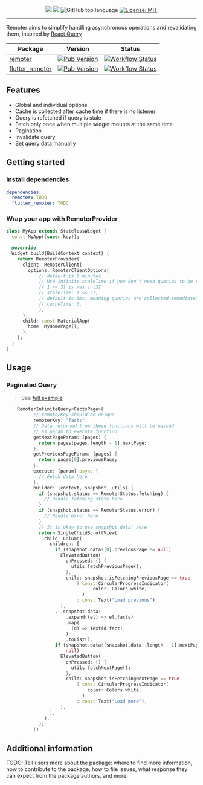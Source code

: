 <p align="center">
  <a href="https://www.codacy.com/gh/sofiyevsr/remoter/dashboard?utm_source=github.com&amp;utm_medium=referral&amp;utm_content=sofiyevsr/remoter&amp;utm_campaign=Badge_Grade"><img src="https://app.codacy.com/project/badge/Grade/b54f20951646419e83f875089eb13daa"/></a>
  <a href="https://www.codacy.com/gh/sofiyevsr/remoter/dashboard?utm_source=github.com&amp;utm_medium=referral&amp;utm_content=sofiyevsr/remoter&amp;utm_campaign=Badge_Coverage"><img src="https://app.codacy.com/project/badge/Coverage/b54f20951646419e83f875089eb13daa"/></a>
  <img alt="GitHub top language" src="https://img.shields.io/github/languages/top/sofiyevsr/remoter">
  <a href="https://opensource.org/licenses/MIT"><img src="https://img.shields.io/badge/license-MIT-blue" alt="License: MIT"></a>
</p>

---

Remoter aims to simplify handling asynchronous operations and revalidating them, inspired by [React Query](https://github.com/TanStack/query)

| Package                                                                                      |                                                      Version                                                       |                                                                                       Status                                                                                        |
| -------------------------------------------------------------------------------------------- | :----------------------------------------------------------------------------------------------------------------: | :---------------------------------------------------------------------------------------------------------------------------------------------------------------------------------: |
| [remoter](https://github.com/sofiyevsr/remoter/tree/master/packages/remoter)                 |         [![Pub Version](https://img.shields.io/pub/v/remoter?logo=dart)](https://pub.dev/packages/remoter)         |          [![Workflow Status](https://img.shields.io/github/workflow/status/sofiyevsr/remoter/Remoter)](https://github.com/sofiyevsr/remoter/actions/workflows/remoter.yml)          |
| [flutter_remoter](https://github.com/sofiyevsr/remoter/tree/master/packages/flutter_remoter) | [![Pub Version](https://img.shields.io/pub/v/flutter_remoter?logo=dart)](https://pub.dev/packages/flutter_remoter) | [![Workflow Status](https://img.shields.io/github/workflow/status/sofiyevsr/remoter/Flutter%20Remoter)](https://github.com/sofiyevsr/remoter/actions/workflows/flutter_remoter.yml) |

## Features

-  Global and individual options
-  Cache is collected after cache time if there is no listener
-  Query is refetched if query is stale
-  Fetch only once when multiple widget mounts at the same time
-  Pagination
-  Invalidate query
-  Set query data manually

## Getting started

### Install dependencies

```yaml
dependencies:
  remoter: TODO
  flutter_remoter: TODO
```

### Wrap your app with RemoterProvider

```dart
class MyApp extends StatelessWidget {
  const MyApp({super.key});

  @override
  Widget build(BuildContext context) {
    return RemoterProvider(
      client: RemoterClient(
        options: RemoterClientOptions(
            // default is 5 minutes
            // Use infinite staleTime if you don't need queries to be refetched when new query mounts
            // 1 << 31 is max int32
            // staleTime: 1 << 31,
            // default is 0ms, meaning queries are collected immediately after all listeners gone
            // cacheTime: 0,
            ),
      ),
      child: const MaterialApp(
        home: MyHomePage(),
      ),
    );
  }
}
```

## Usage

### Paginated Query

> See [full example](https://github.com/sofiyevsr/remoter/tree/master/examples/pagination)

```dart
    RemoterInfiniteQuery<FactsPage>(
          // remoterKey should be unique
          remoterKey: "facts",
          // Data returned from these functions will be passed
          // as param to execute function
          getNextPageParam: (pages) {
            return pages[pages.length - 1].nextPage;
          },
          getPreviousPageParam: (pages) {
            return pages[0].previousPage;
          },
          execute: (param) async {
            // Fetch data here
          },
          builder: (context, snapshot, utils) {
            if (snapshot.status == RemoterStatus.fetching) {
              // Handle fetching state here
            }
            if (snapshot.status == RemoterStatus.error) {
              // Handle error here
            }
            // It is okay to use snapshot.data! here
            return SingleChildScrollView(
              child: Column(
                children: [
                  if (snapshot.data![0].previousPage != null)
                    ElevatedButton(
                      onPressed: () {
                        utils.fetchPreviousPage();
                      },
                      child: snapshot.isFetchingPreviousPage == true
                          ? const CircularProgressIndicator(
                                color: Colors.white,
                            )
                          : const Text("Load previous"),
                    ),
                  ...snapshot.data!
                      .expand((el) => el.facts)
                      .map(
                        (d) => Text(d.fact),
                      )
                      .toList(),
                  if (snapshot.data![snapshot.data!.length - 1].nextPage !=
                      null)
                    ElevatedButton(
                      onPressed: () {
                        utils.fetchNextPage();
                      },
                      child: snapshot.isFetchingNextPage == true
                          ? const CircularProgressIndicator(
                              color: Colors.white,
                            )
                          : const Text("Load more"),
                    ),
                ],
              ),
            );
          })

```

## Additional information

TODO: Tell users more about the package: where to find more information, how to
contribute to the package, how to file issues, what response they can expect
from the package authors, and more.
